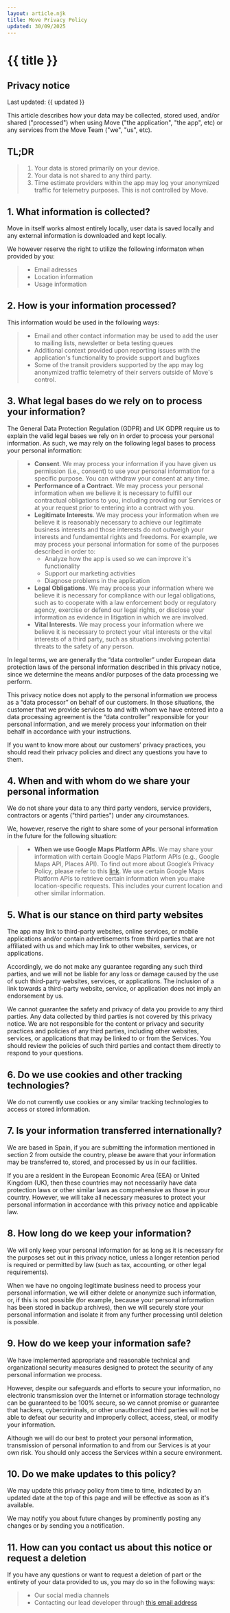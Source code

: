 ```yaml
---
layout: article.njk
title: Move Privacy Policy
updated: 30/09/2025
---
```


# {{ title }}

## Privacy notice

Last updated: {{ updated }}

This article describes how your data may be collected, stored used, and/or shared ("processed") when using Move ("the application", "the app", etc) or any services from the Move Team ("we", "us", etc).

## TL;DR

> 1. Your data is stored primarily on your device.
> 2. Your data is not shared to any third party.
> 3. Time estimate providers within the app may log your anonymized traffic for telemetry purposes. This is not controlled by Move.

## 1. What information is collected?
Move in itself works almost entirely locally, user data is saved locally and any external information is downloaded and kept locally.

We however reserve the right to utilize the following informaton when provided by you:

> - Email adresses
> - Location information
> - Usage information

## 2. How is your information processed?

This information would be used in the following ways:

> - Email and other contact information may be used to add the user to mailing lists, newsletter or beta testing queues
> - Additional context provided upon reporting issues with the application's functionality to provide support and bugfixes
> - Some of the transit providers supported by the app may log anonymized traffic telemetry of their servers outside of Move's control.

## 3. What legal bases do we rely on to process your information?

The General Data Protection Regulation (GDPR) and UK GDPR require us to explain the valid legal bases we rely on in order to process your personal information. As such, we may rely on the following legal bases to process your personal information:

> - **Consent**. We may process your information if you have given us permission (i.e., consent) to use your personal information for a specific purpose. You can withdraw your consent at any time.
> - **Performance of a Contract**. We may process your personal information when we believe it is necessary to fulfill our contractual obligations to you, including providing our Services or at your request prior to entering into a contract with you.
> - **Legitimate Interests**. We may process your information when we believe it is reasonably necessary to achieve our legitimate business interests and those interests do not outweigh your interests and fundamental rights and freedoms. For example, we may process your personal information for some of the purposes described in order to: 
>    - Analyze how the app is used so we can improve it's functionality
>    - Support our marketing activities
>    - Diagnose problems in the application
> - **Legal Obligations**. We may process your information where we believe it is necessary for compliance with our legal obligations, such as to cooperate with a law enforcement body or regulatory agency, exercise or defend our legal rights, or disclose your information as evidence in litigation in which we are involved.
> - **Vital Interests**. We may process your information where we believe it is necessary to protect your vital interests or the vital interests of a third party, such as situations involving potential threats to the safety of any person.

In legal terms, we are generally the “data controller” under European data protection laws of the personal information described in this privacy notice, since we determine the means and/or purposes of the data processing we perform.

This privacy notice does not apply to the personal information we process as a “data processor” on behalf of our customers. In those situations, the customer that we provide services to and with whom we have entered into a data processing agreement is the “data controller” responsible for your personal information, and we merely process your information on their behalf in accordance with your instructions.

If you want to know more about our customers’ privacy practices, you should read their privacy policies and direct any questions you have to them.

## 4. When and with whom do we share your personal information

We do not share your data to any third party vendors, service providers, contractors or agents ("third parties") under any circumstances.

We, however, reserve the right to share some of your personal information in the future for the following situation:

> - **When we use Google Maps Platform APIs**. We may share your information with certain Google Maps Platform APIs (e.g., Google Maps API, Places API). To find out more about Google’s Privacy Policy, please refer to this [link](https://policies.google.com/privacy). We use certain Google Maps Platform APIs to retrieve certain information when you make location-specific requests. This includes your current location and other similar information.

 ## 5. What is our stance on third party websites

The app may link to third-party websites, online services, or mobile applications and/or contain advertisements from third parties that are not affiliated with us and which may link to other websites, services, or applications.

Accordingly, we do not make any guarantee regarding any such third parties, and we will not be liable for any loss or damage caused by the use of such third-party websites, services, or applications. The inclusion of a link towards a third-party website, service, or application does not imply an endorsement by us.

We cannot guarantee the safety and privacy of data you provide to any third parties. Any data collected by third parties is not covered by this privacy notice. We are not responsible for the content or privacy and security practices and policies of any third parties, including other websites, services, or applications that may be linked to or from the Services. You should review the policies of such third parties and contact them directly to respond to your questions.

## 6. Do we use cookies and other tracking technologies?

We do not currently use cookies or any similar tracking technologies to access or stored information.

## 7. Is your information transferred internationally?

We are based in Spain, if you are submitting the information mentioned in section 2 from outside the country, please be aware that your information may be transferred to, stored, and processed by us in our facilities.

If you are a resident in the European Economic Area (EEA) or United Kingdom (UK), then these countries may not necessarily have data protection laws or other similar laws as comprehensive as those in your country. However, we will take all necessary measures to protect your personal information in accordance with this privacy notice and applicable law.

## 8. How long do we keep your information?

We will only keep your personal information for as long as it is necessary for the purposes set out in this privacy notice, unless a longer retention period is required or permitted by law (such as tax, accounting, or other legal requirements).

When we have no ongoing legitimate business need to process your personal information, we will either delete or anonymize such information, or, if this is not possible (for example, because your personal information has been stored in backup archives), then we will securely store your personal information and isolate it from any further processing until deletion is possible.

## 9. How do we keep your information safe?

We have implemented appropriate and reasonable technical and organizational security measures designed to protect the security of any personal information we process.

However, despite our safeguards and efforts to secure your information, no electronic transmission over the Internet or information storage technology can be guaranteed to be 100% secure, so we cannot promise or guarantee that hackers, cybercriminals, or other unauthorized third parties will not be able to defeat our security and improperly collect, access, steal, or modify your information.

Although we will do our best to protect your personal information, transmission of personal information to and from our Services is at your own risk. You should only access the Services within a secure environment.

## 10. Do we make updates to this policy?

We may update this privacy policy from time to time, indicated by an updated date at the top of this page and will be effective as soon as it's available.

We may notify you about future changes by prominently posting any changes or by sending you a notification.

## 11. How can you contact us about this notice or request a deletion

If you have any questions or want to request a deletion of part or the entirety of your data provided to us, you may do so in the following ways:

> - Our social media channels
> - Contacting our lead developer through [this email address](mailto:zazaguichi@outlook.com)
